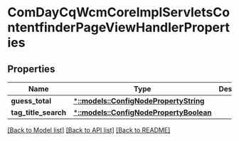 # ComDayCqWcmCoreImplServletsContentfinderPageViewHandlerProperties

## Properties
Name | Type | Description | Notes
------------ | ------------- | ------------- | -------------
**guess_total** | [***::models::ConfigNodePropertyString**](configNodePropertyString.md) |  | [optional] 
**tag_title_search** | [***::models::ConfigNodePropertyBoolean**](configNodePropertyBoolean.md) |  | [optional] 

[[Back to Model list]](../README.md#documentation-for-models) [[Back to API list]](../README.md#documentation-for-api-endpoints) [[Back to README]](../README.md)



